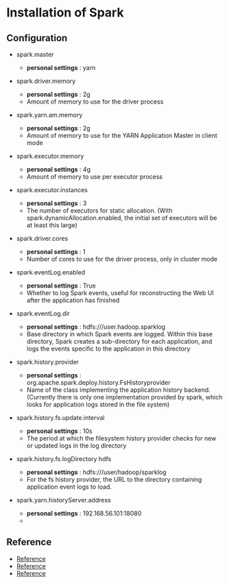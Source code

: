 # Installation of Spark

## Configuration
- spark.master
  - **personal settings** : yarn

- spark.driver.memory
  - **personal settings** : 2g
  - Amount of memory to use for the driver process

- spark.yarn.am.memory
  - **personal settings** : 2g
  - Amount of memory to use for the YARN Application Master in client mode

- spark.executor.memory
  - **personal settings** : 4g
  - Amount of memory to use per executor process

- spark.executor.instances
  - **personal settings** : 3
  - The number of executors for static allocation. (With spark.dynamicAllocation.enabled, the initial set of executors will be at least this large)

- spark.driver.cores
  - **personal settings** : 1
  - Number of cores to use for the driver process, only in cluster mode
  
- spark.eventLog.enabled
  - **personal settings** : True
  - Whether to log Spark events, useful for reconstructing the Web UI after the application has finished

- spark.eventLog.dir
  - **personal settings** : hdfs:///user.hadoop.sparklog
  - Base directory in which Spark events are logged. Within this base directory, Spark creates a sub-directory for each application, and logs the events specific to the application in this directory

- spark.history.provider
  - **personal settings** : org.apache.spark.deploy.history.FsHistoryprovider
  - Name of the class implementing the application history backend. (Currently there is only one implementation provided by spark, which looks for application logs stored in the file system)

- spark.history.fs.update.interval
  - **personal settings** : 10s
  - The period at which the filesystem history provider checks for new or updated logs in the log directory

- spark.history.fs.logDirectory hdfs
  - **personal settings** : hdfs:///user/hadoop/sparklog
  - For the fs history provider, the URL to the directory containing application event logs to load.

- spark.yarn.historyServer.address
  - **personal settings** : 192.168.56.101:18080
  - 

## Reference
- [Reference](https://spark.apache.org/docs/latest/configuration.html#yarn)
- [Reference](https://spidyweb.tistory.com/300)
- [Reference](https://spark.apache.org/docs/latest/running-on-yarn.html)
